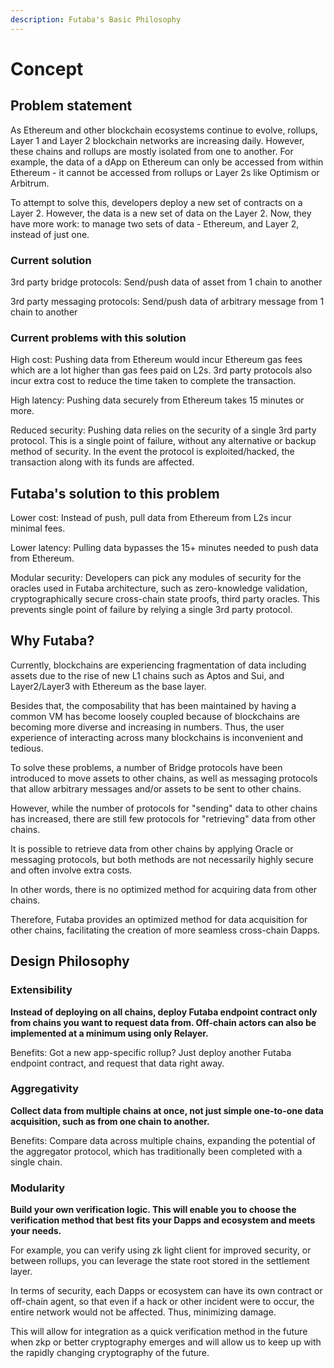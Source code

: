 ```yaml
---
description: Futaba's Basic Philosophy
---
```


# Concept

## Problem statement

As Ethereum and other blockchain ecosystems continue to evolve, rollups, Layer 1 and Layer 2 blockchain networks are increasing daily. However, these chains and rollups are mostly isolated from one to another. For example, the data of a dApp on Ethereum can only be accessed from within Ethereum - it cannot be accessed from rollups or Layer 2s like Optimism or Arbitrum.

To attempt to solve this, developers deploy a new set of contracts on a Layer 2. However, the data is a new set of data on the Layer 2. Now, they have more work: to manage two sets of data - Ethereum, and Layer 2, instead of just one.

### Current solution

3rd party bridge protocols: Send/push data of asset from 1 chain to another

3rd party messaging protocols: Send/push data of arbitrary message from 1 chain to another

### Current problems with this solution

High cost: Pushing data from Ethereum would incur Ethereum gas fees which are a lot higher than gas fees paid on L2s. 3rd party protocols also incur extra cost to reduce the time taken to complete the transaction.

High latency: Pushing data securely from Ethereum takes 15 minutes or more.

Reduced security: Pushing data relies on the security of a single 3rd party protocol. This is a single point of failure, without any alternative or backup method of security. In the event the protocol is exploited/hacked, the transaction along with its funds are affected.

## Futaba's solution to this problem

Lower cost: Instead of push, pull data from Ethereum from L2s incur minimal fees.

Lower latency: Pulling data bypasses the 15+ minutes needed to push data from Ethereum.

Modular security: Developers can pick any modules of security for the oracles used in Futaba architecture, such as zero-knowledge validation, cryptographically secure cross-chain state proofs, third party oracles. This prevents single point of failure by relying a single 3rd party protocol.



## Why Futaba?

Currently, blockchains are experiencing fragmentation of data including assets due to the rise of new L1 chains such as Aptos and Sui, and Layer2/Layer3 with Ethereum as the base layer.

Besides that, the composability that has been maintained by having a common VM has become loosely coupled because of blockchains are becoming more diverse and increasing in numbers. Thus, the user experience of interacting across many blockchains is inconvenient and tedious.

To solve these problems, a number of Bridge protocols have been introduced to move assets to other chains, as well as messaging protocols that allow arbitrary messages and/or assets to be sent to other chains.&#x20;

However, while the number of protocols for "sending" data to other chains has increased, there are still few protocols for "retrieving" data from other chains.&#x20;

It is possible to retrieve data from other chains by applying Oracle or messaging protocols, but both methods are not necessarily highly secure and often involve extra costs.&#x20;

In other words, there is no optimized method for acquiring data from other chains.&#x20;

Therefore, Futaba provides an optimized method for data acquisition for other chains, facilitating the creation of more seamless cross-chain Dapps.

## Design Philosophy

### Extensibility

**Instead of deploying on all chains, deploy Futaba endpoint contract only from chains you want to request data from. Off-chain actors can also be implemented at a minimum using only Relayer.**

Benefits: Got a new app-specific rollup? Just deploy another Futaba endpoint contract, and request that data right away.&#x20;

### **Aggregativity**

**Collect data from multiple chains at once, not just simple one-to-one data acquisition, such as from one chain to another.**

Benefits: Compare data across multiple chains, expanding the potential of the aggregator protocol, which has traditionally been completed with a single chain.

### Modularity

**Build your own verification logic. This will enable you to choose the verification method that best fits your Dapps and ecosystem and meets your needs.**

For example, you can verify using zk light client for improved security, or between rollups, you can leverage the state root stored in the settlement layer.

In terms of security, each Dapps or ecosystem can have its own contract or off-chain agent, so that even if a hack or other incident were to occur, the entire network would not be affected. Thus, minimizing damage.

This will allow for integration as a quick verification method in the future when zkp or better cryptography emerges and will allow us to keep up with the rapidly changing cryptography of the future.
